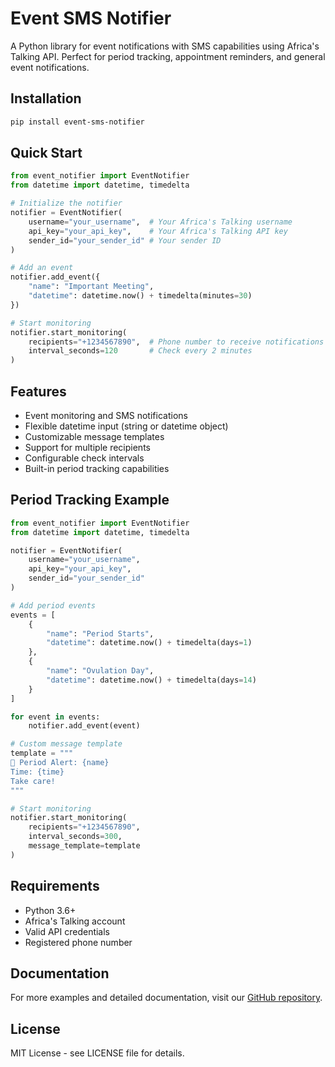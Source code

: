 # Event SMS Notifier

A Python library for event notifications with SMS capabilities using Africa's Talking API. Perfect for period tracking, appointment reminders, and general event notifications.

## Installation

```bash
pip install event-sms-notifier
```

## Quick Start

```python
from event_notifier import EventNotifier
from datetime import datetime, timedelta

# Initialize the notifier
notifier = EventNotifier(
    username="your_username",  # Your Africa's Talking username
    api_key="your_api_key",    # Your Africa's Talking API key
    sender_id="your_sender_id" # Your sender ID
)

# Add an event
notifier.add_event({
    "name": "Important Meeting",
    "datetime": datetime.now() + timedelta(minutes=30)
})

# Start monitoring
notifier.start_monitoring(
    recipients="+1234567890",  # Phone number to receive notifications
    interval_seconds=120       # Check every 2 minutes
)
```

## Features

- Event monitoring and SMS notifications
- Flexible datetime input (string or datetime object)
- Customizable message templates
- Support for multiple recipients
- Configurable check intervals
- Built-in period tracking capabilities

## Period Tracking Example

```python
from event_notifier import EventNotifier
from datetime import datetime, timedelta

notifier = EventNotifier(
    username="your_username",
    api_key="your_api_key",
    sender_id="your_sender_id"
)

# Add period events
events = [
    {
        "name": "Period Starts",
        "datetime": datetime.now() + timedelta(days=1)
    },
    {
        "name": "Ovulation Day",
        "datetime": datetime.now() + timedelta(days=14)
    }
]

for event in events:
    notifier.add_event(event)

# Custom message template
template = """
🔴 Period Alert: {name}
Time: {time}
Take care!
"""

# Start monitoring
notifier.start_monitoring(
    recipients="+1234567890",
    interval_seconds=300,
    message_template=template
)
```

## Requirements

- Python 3.6+
- Africa's Talking account
- Valid API credentials
- Registered phone number

## Documentation

For more examples and detailed documentation, visit our [GitHub repository](https://github.com/yourusername/event-notifier).

## License

MIT License - see LICENSE file for details.
